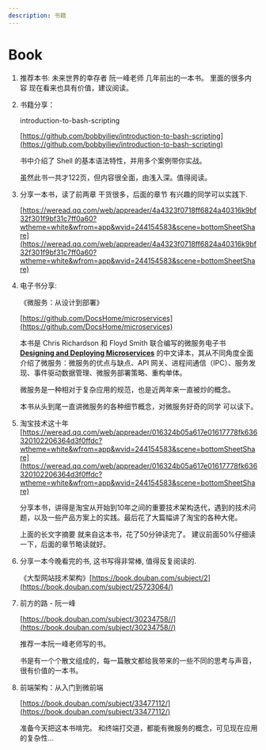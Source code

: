 ```yaml
---
description: 书籍
---
```


# Book

1. 推荐本书:  未来世界的幸存者  阮一峰老师 几年前出的一本书。 里面的很多内容 现在看来也具有价值，建议阅读。
2. 书籍分享：

   introduction-to-bash-scripting

   [https://github.com/bobbyiliev/introduction-to-bash-scripting](https://github.com/bobbyiliev/introduction-to-bash-scripting)

   书中介绍了 Shell 的基本语法特性，并用多个案例带你实战。

   虽然此书一共才122页，但内容很全面，由浅入深。值得阅读。

3. 分享一本书，读了前两章 干货很多，后面的章节 有兴趣的同学可以实践下.

   [https://weread.qq.com/web/appreader/4a4323f0718ff6824a40316k9bf32f301f9bf31c7ff0a60?wtheme=white&wfrom=app&wvid=244154583&scene=bottomSheetShare](https://weread.qq.com/web/appreader/4a4323f0718ff6824a40316k9bf32f301f9bf31c7ff0a60?wtheme=white&wfrom=app&wvid=244154583&scene=bottomSheetShare)

4. 电子书分享:

   《微服务：从设计到部署》

   [https://github.com/DocsHome/microservices](https://github.com/DocsHome/microservices)

   本书是 Chris Richardson 和 Floyd Smith 联合编写的微服务电子书 [**Designing and Deploying Microservices**](https://www.nginx.com/resources/library/designing-deploying-microservices/) 的中文译本，其从不同角度全面介绍了微服务：微服务的优点与缺点、API 网关、进程间通信（IPC）、服务发现、事件驱动数据管理、微服务部署策略、重构单体。

   微服务是一种相对于复杂应用的规范，也是近两年来一直被炒的概念。

   本书从头到尾一直讲微服务的各种细节概念，对微服务好奇的同学 可以读下。

5. 淘宝技术这十年 [https://weread.qq.com/web/appreader/016324b05a617e01617778fk636320102206364d3f0ffdc?wtheme=white&wfrom=app&wvid=244154583&scene=bottomSheetShare](https://weread.qq.com/web/appreader/016324b05a617e01617778fk636320102206364d3f0ffdc?wtheme=white&wfrom=app&wvid=244154583&scene=bottomSheetShare)

   分享本书，讲得是淘宝从开始到10年之间的重要技术架构迭代，遇到的技术问题，以及一些产品方案上的实践。最后花了大篇幅讲了淘宝的各种大佬。

   上面的长文字摘要 就来自这本书，花了50分钟读完了。 建议前面50%仔细读一下，后面的章节略读就好。

6. 分享一本今晚看完的书, 这书写得非常棒, 值得反复阅读的.

   《大型网站技术架构》[https://book.douban.com/subject/2](https://book.douban.com/subject/25723064/)

7. 前方的路 - 阮一峰

   [https://book.douban.com/subject/30234758//](https://book.douban.com/subject/30234758//)

   推荐一本阮一峰老师写的书。

   书是有一个个散文组成的，每一篇散文都给我带来的一些不同的思考与声音，很有价值的一本书。

8. 前端架构：从入门到微前端

   [https://book.douban.com/subject/33477112/](https://book.douban.com/subject/33477112/)

   准备今天把这本书啃完。 和终端打交道，都能有微服务的概念，可见现在应用的复杂性...

